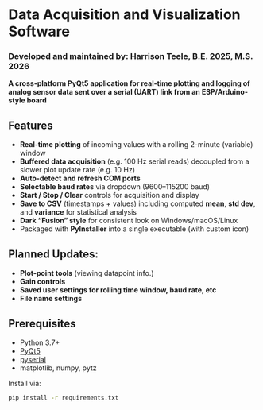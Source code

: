 # Data Acquisition and Visualization Software

### Developed and maintained by: Harrison Teele, B.E. 2025, M.S. 2026

**A cross-platform PyQt5 application for real-time plotting and logging of analog sensor data sent over a serial (UART) link from an ESP/Arduino-style board**

## Features

- **Real-time plotting** of incoming values with a rolling 2-minute (variable) window  
- **Buffered data acquisition** (e.g. 100 Hz serial reads) decoupled from a slower plot update rate (e.g. 10 Hz)  
- **Auto-detect and refresh COM ports**
- **Selectable baud rates** via dropdown (9600–115200 baud)  
- **Start / Stop / Clear** controls for acquisition and display  
- **Save to CSV** (timestamps + values) including computed **mean**, **std dev**, and **variance** for statistical analysis
- **Dark “Fusion” style** for consistent look on Windows/macOS/Linux  
- Packaged with **PyInstaller** into a single executable (with custom icon)

## Planned Updates:

- **Plot-point tools** (viewing datapoint info.)
- **Gain controls**
- **Saved user settings for rolling time window, baud rate, etc**
- **File name settings**

## Prerequisites

- Python 3.7+  
- [PyQt5](https://pypi.org/project/PyQt5/)  
- [pyserial](https://pypi.org/project/pyserial/)  
- matplotlib, numpy, pytz  

Install via:

```bash
pip install -r requirements.txt 
